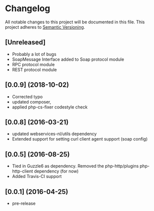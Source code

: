 # Changelog
All notable changes to this project will be documented in this file. 
This project adheres to [Semantic Versioning](http://semver.org/).

## [Unreleased]
- Probably a lot of bugs
- SoapMessage Interface added to Soap protocol module
- RPC protocol module
- REST protocol module

## [0.0.9] (2018-10-02)
- Corrected typo
- updated composer,
- applied php-cs-fixer codestyle check

## [0.0.8] (2016-03-21)
- updated webservices-nl/utils dependency
- Extended support for setting curl client agent support (soap config)

## [0.0.5] (2016-08-25)
- Tied in Guzzle6 as dependency. Removed the php-http/plugins php-http-client dependency (for now)
- Added Travis-CI support 

## [0.0.1] (2016-04-25)
- pre-release